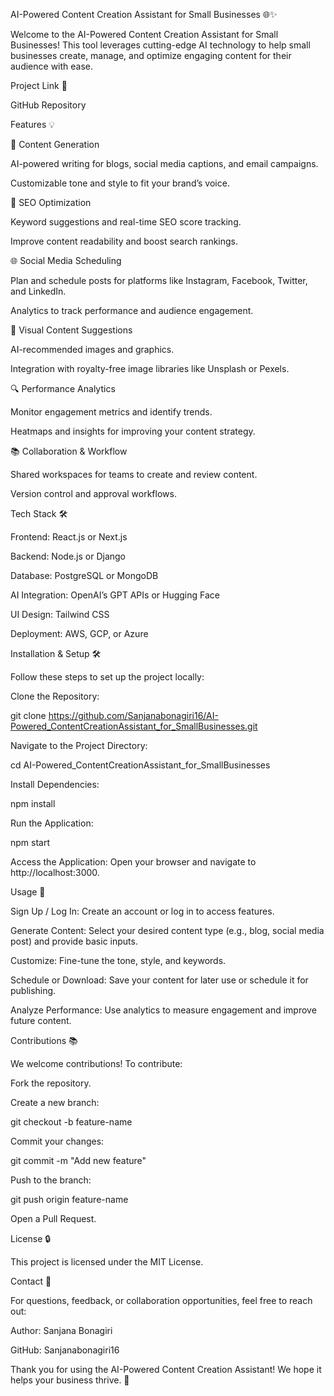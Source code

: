AI-Powered Content Creation Assistant for Small Businesses 🌐✨

Welcome to the AI-Powered Content Creation Assistant for Small Businesses! This tool leverages cutting-edge AI technology to help small businesses create, manage, and optimize engaging content for their audience with ease.

Project Link 🔗

GitHub Repository

Features 💡

🔄 Content Generation

AI-powered writing for blogs, social media captions, and email campaigns.

Customizable tone and style to fit your brand’s voice.

🔄 SEO Optimization

Keyword suggestions and real-time SEO score tracking.

Improve content readability and boost search rankings.

🌐 Social Media Scheduling

Plan and schedule posts for platforms like Instagram, Facebook, Twitter, and LinkedIn.

Analytics to track performance and audience engagement.

🎨 Visual Content Suggestions

AI-recommended images and graphics.

Integration with royalty-free image libraries like Unsplash or Pexels.

🔍 Performance Analytics

Monitor engagement metrics and identify trends.

Heatmaps and insights for improving your content strategy.

📚 Collaboration & Workflow

Shared workspaces for teams to create and review content.

Version control and approval workflows.

Tech Stack 🛠️

Frontend: React.js or Next.js

Backend: Node.js or Django

Database: PostgreSQL or MongoDB

AI Integration: OpenAI’s GPT APIs or Hugging Face

UI Design: Tailwind CSS

Deployment: AWS, GCP, or Azure

Installation & Setup 🛠️

Follow these steps to set up the project locally:

Clone the Repository:

git clone https://github.com/Sanjanabonagiri16/AI-Powered_ContentCreationAssistant_for_SmallBusinesses.git

Navigate to the Project Directory:

cd AI-Powered_ContentCreationAssistant_for_SmallBusinesses

Install Dependencies:

npm install

Run the Application:

npm start

Access the Application:
Open your browser and navigate to http://localhost:3000.

Usage 🎉

Sign Up / Log In: Create an account or log in to access features.

Generate Content: Select your desired content type (e.g., blog, social media post) and provide basic inputs.

Customize: Fine-tune the tone, style, and keywords.

Schedule or Download: Save your content for later use or schedule it for publishing.

Analyze Performance: Use analytics to measure engagement and improve future content.

Contributions 📚

We welcome contributions! To contribute:

Fork the repository.

Create a new branch:

git checkout -b feature-name

Commit your changes:

git commit -m "Add new feature"

Push to the branch:

git push origin feature-name

Open a Pull Request.

License 🔒

This project is licensed under the MIT License.

Contact 📢

For questions, feedback, or collaboration opportunities, feel free to reach out:

Author: Sanjana Bonagiri

GitHub: Sanjanabonagiri16

Thank you for using the AI-Powered Content Creation Assistant! We hope it helps your business thrive. 🎉

